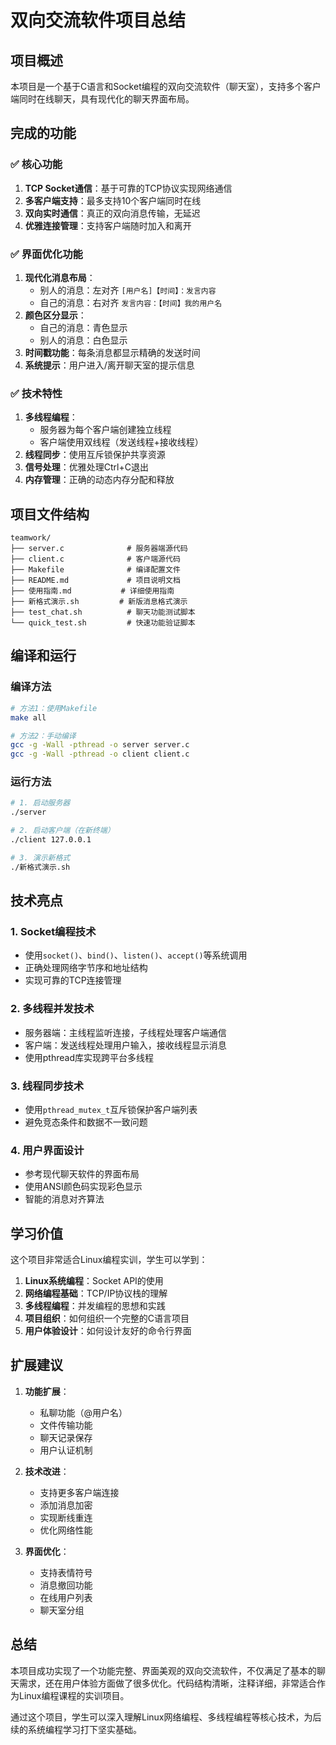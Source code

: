 # 双向交流软件项目总结

## 项目概述
本项目是一个基于C语言和Socket编程的双向交流软件（聊天室），支持多个客户端同时在线聊天，具有现代化的聊天界面布局。

## 完成的功能

### ✅ 核心功能
1. **TCP Socket通信**：基于可靠的TCP协议实现网络通信
2. **多客户端支持**：最多支持10个客户端同时在线
3. **双向实时通信**：真正的双向消息传输，无延迟
4. **优雅连接管理**：支持客户端随时加入和离开

### ✅ 界面优化功能
1. **现代化消息布局**：
   - 别人的消息：左对齐 `[用户名]【时间】：发言内容`
   - 自己的消息：右对齐 `发言内容：【时间】我的用户名`
2. **颜色区分显示**：
   - 自己的消息：青色显示
   - 别人的消息：白色显示
3. **时间戳功能**：每条消息都显示精确的发送时间
4. **系统提示**：用户进入/离开聊天室的提示信息

### ✅ 技术特性
1. **多线程编程**：
   - 服务器为每个客户端创建独立线程
   - 客户端使用双线程（发送线程+接收线程）
2. **线程同步**：使用互斥锁保护共享资源
3. **信号处理**：优雅处理Ctrl+C退出
4. **内存管理**：正确的动态内存分配和释放

## 项目文件结构

```
teamwork/
├── server.c              # 服务器端源代码
├── client.c              # 客户端源代码
├── Makefile              # 编译配置文件
├── README.md             # 项目说明文档
├── 使用指南.md           # 详细使用指南
├── 新格式演示.sh         # 新版消息格式演示
├── test_chat.sh          # 聊天功能测试脚本
└── quick_test.sh         # 快速功能验证脚本
```

## 编译和运行

### 编译方法
```bash
# 方法1：使用Makefile
make all

# 方法2：手动编译
gcc -g -Wall -pthread -o server server.c
gcc -g -Wall -pthread -o client client.c
```

### 运行方法
```bash
# 1. 启动服务器
./server

# 2. 启动客户端（在新终端）
./client 127.0.0.1

# 3. 演示新格式
./新格式演示.sh
```

## 技术亮点

### 1. Socket编程技术
- 使用`socket()`、`bind()`、`listen()`、`accept()`等系统调用
- 正确处理网络字节序和地址结构
- 实现可靠的TCP连接管理

### 2. 多线程并发技术
- 服务器端：主线程监听连接，子线程处理客户端通信
- 客户端：发送线程处理用户输入，接收线程显示消息
- 使用pthread库实现跨平台多线程

### 3. 线程同步技术
- 使用`pthread_mutex_t`互斥锁保护客户端列表
- 避免竞态条件和数据不一致问题

### 4. 用户界面设计
- 参考现代聊天软件的界面布局
- 使用ANSI颜色码实现彩色显示
- 智能的消息对齐算法

## 学习价值

这个项目非常适合Linux编程实训，学生可以学到：

1. **Linux系统编程**：Socket API的使用
2. **网络编程基础**：TCP/IP协议栈的理解
3. **多线程编程**：并发编程的思想和实践
4. **项目组织**：如何组织一个完整的C语言项目
5. **用户体验设计**：如何设计友好的命令行界面

## 扩展建议

1. **功能扩展**：
   - 私聊功能（@用户名）
   - 文件传输功能
   - 聊天记录保存
   - 用户认证机制

2. **技术改进**：
   - 支持更多客户端连接
   - 添加消息加密
   - 实现断线重连
   - 优化网络性能

3. **界面优化**：
   - 支持表情符号
   - 消息撤回功能
   - 在线用户列表
   - 聊天室分组

## 总结

本项目成功实现了一个功能完整、界面美观的双向交流软件，不仅满足了基本的聊天需求，还在用户体验方面做了很多优化。代码结构清晰，注释详细，非常适合作为Linux编程课程的实训项目。

通过这个项目，学生可以深入理解Linux网络编程、多线程编程等核心技术，为后续的系统编程学习打下坚实基础。
